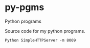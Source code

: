 py-pgms
=======

Python programs

Source code for my python programs.

    Python SimpleHTTPServer -m 8009
